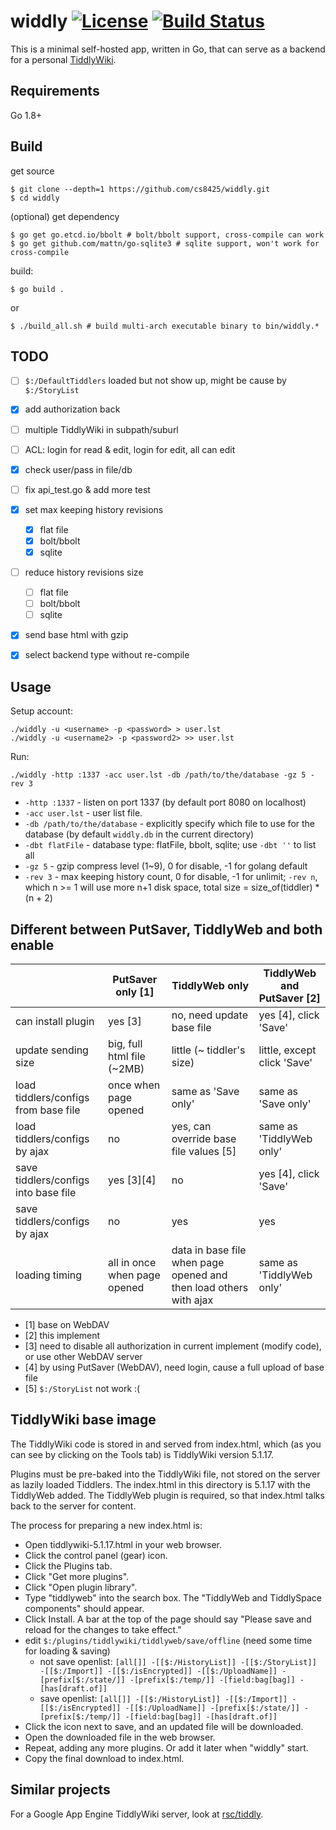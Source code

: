 widdly [![License](http://img.shields.io/:license-gpl3-blue.svg)](http://www.gnu.org/licenses/gpl-3.0.html) [![Build Status](https://travis-ci.org/opennota/widdly.png?branch=master)](https://travis-ci.org/opennota/widdly)
======

This is a minimal self-hosted app, written in Go, that can serve as a backend
for a personal [TiddlyWiki](http://tiddlywiki.com/).

## Requirements

Go 1.8+

## Build

get source

    $ git clone --depth=1 https://github.com/cs8425/widdly.git
    $ cd widdly

(optional) get dependency

    $ go get go.etcd.io/bbolt # bolt/bbolt support, cross-compile can work
    $ go get github.com/mattn/go-sqlite3 # sqlite support, won't work for cross-compile

build:

    $ go build .

or

    $ ./build_all.sh # build multi-arch executable binary to bin/widdly.*

## TODO

- [ ] `$:/DefaultTiddlers` loaded but not show up, might be cause by `$:/StoryList`
- [x] add authorization back
- [ ] multiple TiddlyWiki in subpath/suburl
- [ ] ACL: login for read & edit, login for edit, all can edit
- [x] check user/pass in file/db
- [ ] fix api_test.go & add more test
- [x] set max keeping history revisions
  - [x] flat file
  - [x] bolt/bbolt
  - [x] sqlite
- [ ] reduce history revisions size
  - [ ] flat file
  - [ ] bolt/bbolt
  - [ ] sqlite
- [x] send base html with gzip
- [x] select backend type without re-compile


## Usage

Setup account:

    ./widdly -u <username> -p <password> > user.lst
    ./widdly -u <username2> -p <password2> >> user.lst


Run:

    ./widdly -http :1337 -acc user.lst -db /path/to/the/database -gz 5 -rev 3

- `-http :1337` - listen on port 1337 (by default port 8080 on localhost)
- `-acc user.lst` - user list file.
- `-db /path/to/the/database` - explicitly specify which file to use for the database (by default `widdly.db` in the current directory)
- `-dbt flatFile` - database type: flatFile, bbolt, sqlite; use `-dbt ''` to list all
- `-gz 5` - gzip compress level (1~9), 0 for disable, -1 for golang default
- `-rev 3` - max keeping history count, 0 for disable, -1 for unlimit; `-rev n`, which n >= 1 will use more n+1 disk space, total size = size_of(tiddler) * (n + 2)


## Different between PutSaver, TiddlyWeb and both enable

|                                      | PutSaver only [1]            | TiddlyWeb only                                                        | TiddlyWeb and PutSaver [2]  |
|--------------------------------------|------------------------------|-----------------------------------------------------------------------|-----------------------------|
| can install plugin                   | yes [3]                      | no, need update base file                                             | yes [4], click 'Save'       |
| update sending size                  | big, full html file (~2MB)   | little (~ tiddler's size)                                             | little, except click 'Save' |
| load tiddlers/configs from base file | once when page opened        | same as 'Save only'                                                   | same as 'Save only'         |
| load tiddlers/configs by ajax        | no                           | yes, can override base file values [5]                                | same as 'TiddlyWeb only'    |
| save tiddlers/configs into base file | yes [3][4]                   | no                                                                    | yes [4], click 'Save'       |
| save tiddlers/configs by ajax        | no                           | yes                                                                   | yes                         |
| loading timing                       | all in once when page opened | data in base file when page opened and then load others with ajax     | same as 'TiddlyWeb only'    |


- [1] base on WebDAV
- [2] this implement
- [3] need to disable all authorization in current implement (modify code), or use other WebDAV server
- [4] by using PutSaver (WebDAV), need login, cause a full upload of base file
- [5] `$:/StoryList` not work :(


## TiddlyWiki base image

The TiddlyWiki code is stored in and served from index.html, which
(as you can see by clicking on the Tools tab) is TiddlyWiki version 5.1.17.

Plugins must be pre-baked into the TiddlyWiki file, not stored on the server
as lazily loaded Tiddlers. The index.html in this directory is 5.1.17 with
the TiddlyWeb added. The TiddlyWeb plugin is required, so that index.html talks back to the server for content.

The process for preparing a new index.html is:

- Open tiddlywiki-5.1.17.html in your web browser.
- Click the control panel (gear) icon.
- Click the Plugins tab.
- Click "Get more plugins".
- Click "Open plugin library".
- Type "tiddlyweb" into the search box. The "TiddlyWeb and TiddlySpace components" should appear.
- Click Install. A bar at the top of the page should say "Please save and reload for the changes to take effect."
- edit `$:/plugins/tiddlywiki/tiddlyweb/save/offline` (need some time for loading & saving)
  - not save openlist: `[all[]] -[[$:/HistoryList]] -[[$:/StoryList]] -[[$:/Import]] -[[$:/isEncrypted]] -[[$:/UploadName]] -[prefix[$:/state/]] -[prefix[$:/temp/]] -[field:bag[bag]] -[has[draft.of]]`
  - save openlist: `[all[]] -[[$:/HistoryList]] -[[$:/Import]] -[[$:/isEncrypted]] -[[$:/UploadName]] -[prefix[$:/state/]] -[prefix[$:/temp/]] -[field:bag[bag]] -[has[draft.of]]`
- Click the icon next to save, and an updated file will be downloaded.
- Open the downloaded file in the web browser.
- Repeat, adding any more plugins. Or add it later when "widdly" start.
- Copy the final download to index.html.

## Similar projects

For a Google App Engine TiddlyWiki server, look at [rsc/tiddly](https://github.com/rsc/tiddly).
